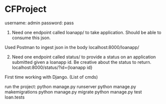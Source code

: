 # CFProject

username: admin
password: pass

1. Need one endpoint called loanapp/ to take application. Should be able to consume this json.

Used Postman to ingest json in the body
localhost:8000/loanapp/


2. Need one endpoint called status/ to provide a status on an application submitted given a loanapp id. Be creative about the status to return.
localhost:8000/status/?id={loanapp id}

First time working with Django. (List of cmds)

run the project: python manage.py runserver
python manage.py makemigrations
python manage.py migrate
python manage.py test loan.tests
